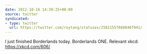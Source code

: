 ```yaml
---
date: 2012-10-16 14:39:25+00:00
source: twitter
syndicated:
- type: twitter
  url: https://twitter.com/roytang/statuses/258215576680407041/
---
```


I just finished Borderlands today. Borderlands ONE. Relevant xkcd: https://xkcd.com/606/